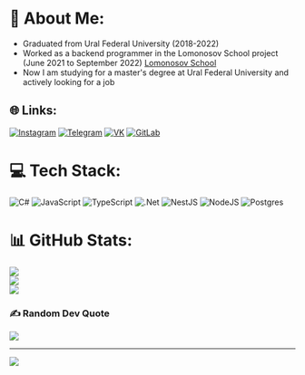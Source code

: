 # 💫 About Me:
- Graduated from Ural Federal University (2018-2022)
- Worked as a backend programmer in the Lomonosov School project (June 2021 to September 2022) [Lomonosov School](https://lomonosov.school)
- Now I am studying for a master's degree at Ural Federal University and actively looking for a job


## 🌐 Links:
[![Instagram](https://img.shields.io/badge/Instagram-E4405F?style=plastic&logo=instagram&logoColor=white)](https://instagram.com/black_fury7)
[![Telegram](https://img.shields.io/badge/Telegram-2CA5E0?style=plastic&logo=telegram&logoColor=white?logo=Telegram&logoColor=white)](https://t.me/BehappyNow07)
[![VK](https://img.shields.io/badge/ВКонтакте-%232E87FB.svg?&style=plastic&logo=vk&logoColor=white)](https://vk.com/behappynow07)
[![GitLab](https://img.shields.io/badge/GitLab-330F63?style=plastic&logo=gitlab&logoColor=white)](https://gitlab.com/Neozetsu)


# 💻 Tech Stack:
![C#](https://img.shields.io/badge/c%23-%23239120.svg?style=plastic&logo=c-sharp&logoColor=white) ![JavaScript](https://img.shields.io/badge/javascript-%23323330.svg?style=plastic&logo=javascript&logoColor=%23F7DF1E) ![TypeScript](https://img.shields.io/badge/typescript-%23007ACC.svg?style=plastic&logo=typescript&logoColor=white) ![.Net](https://img.shields.io/badge/.NET-5C2D91?style=plastic&logo=.net&logoColor=white) ![NestJS](https://img.shields.io/badge/nestjs-%23E0234E.svg?style=plastic&logo=nestjs&logoColor=white) ![NodeJS](https://img.shields.io/badge/node.js-6DA55F?style=plastic&logo=node.js&logoColor=white) ![Postgres](https://img.shields.io/badge/postgres-%23316192.svg?style=plastic&logo=postgresql&logoColor=white)
# 📊 GitHub Stats:
![](https://github-readme-stats.vercel.app/api?username=Egorka0708&theme=merko&hide_border=false&include_all_commits=true&count_private=false)<br/>
![](https://github-readme-streak-stats.herokuapp.com/?user=Egorka0708&theme=merko&hide_border=false)<br/>
![](https://github-readme-stats.vercel.app/api/top-langs/?username=Egorka0708&theme=merko&hide_border=false&include_all_commits=true&count_private=false&layout=compact)

### ✍️ Random Dev Quote
![](https://quotes-github-readme.vercel.app/api?type=horizontal&theme=dark)

---
[![](https://visitcount.itsvg.in/api?id=Egorka0708&icon=2&color=3)](https://visitcount.itsvg.in)
